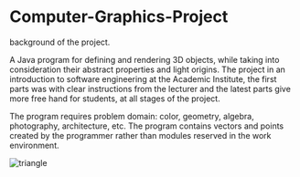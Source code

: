 # Computer-Graphics-Project

background of the project.

A Java program for defining and rendering 3D objects, while taking into consideration their abstract properties and light origins.
The project in an introduction to software engineering at the Academic Institute, the first parts was with clear
instructions from the lecturer and the latest parts give more free hand for students, at all stages of the project.
 
The program requires problem domain: color, geometry, algebra, photography, architecture, etc. 
The program contains vectors and points created by the programmer rather than modules reserved in the work environment.





![triangle](https://user-images.githubusercontent.com/73180083/155595886-81af5cc5-6c03-44ca-a288-6aa4d7321acc.png)
